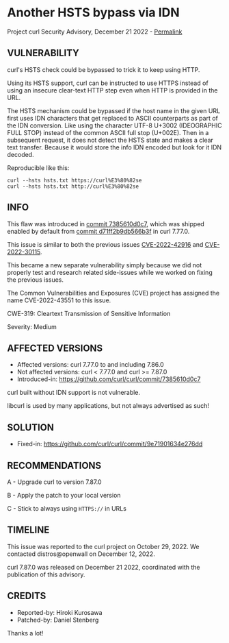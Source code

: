 Another HSTS bypass via IDN
===========================

Project curl Security Advisory, December 21 2022 -
[Permalink](https://curl.se/docs/CVE-2022-43551.html)

VULNERABILITY
-------------

curl's HSTS check could be bypassed to trick it to keep using HTTP.

Using its HSTS support, curl can be instructed to use HTTPS instead of using
an insecure clear-text HTTP step even when HTTP is provided in the URL.

The HSTS mechanism could be bypassed if the host name in the given URL first
uses IDN characters that get replaced to ASCII counterparts as part of the IDN
conversion. Like using the character UTF-8 U+3002 (IDEOGRAPHIC FULL STOP)
instead of the common ASCII full stop (U+002E). Then in a subsequent request,
it does not detect the HSTS state and makes a clear text transfer. Because it
would store the info IDN encoded but look for it IDN decoded.

Reproducible like this:

    curl --hsts hsts.txt https://curl%E3%80%82se
    curl --hsts hsts.txt http://curl%E3%80%82se

INFO
----

This flaw was introduced in [commit
7385610d0c7](https://github.com/curl/curl/commit/7385610d0c7), which was
shipped enabled by default from [commit
d71ff2b9db566b3f](https://github.com/curl/curl/commit/d71ff2b9db566b3f) in
curl 7.77.0.

This issue is similar to both the previous issues
[CVE-2022-42916](https://curl.se/docs/CVE-2022-42916.html) and
[CVE-2022-30115](https://curl.se/docs/CVE-2022-30115.html).

This became a new separate vulnerability simply because we did not properly
test and research related side-issues while we worked on fixing the previous
issues.

The Common Vulnerabilities and Exposures (CVE) project has assigned the name
CVE-2022-43551 to this issue.

CWE-319: Cleartext Transmission of Sensitive Information

Severity: Medium

AFFECTED VERSIONS
-----------------

- Affected versions: curl 7.77.0 to and including 7.86.0
- Not affected versions: curl < 7.77.0 and curl >= 7.87.0
- Introduced-in: https://github.com/curl/curl/commit/7385610d0c7

curl built without IDN support is not vulnerable.

libcurl is used by many applications, but not always advertised as such!

SOLUTION
------------

- Fixed-in: https://github.com/curl/curl/commit/9e71901634e276dd

RECOMMENDATIONS
--------------

 A - Upgrade curl to version 7.87.0

 B - Apply the patch to your local version
 
 C - Stick to always using `HTTPS://` in URLs
 
TIMELINE
--------

This issue was reported to the curl project on October 29, 2022. We contacted
distros@openwall on December 12, 2022.

curl 7.87.0 was released on December 21 2022, coordinated with the publication
of this advisory.

CREDITS
-------

- Reported-by: Hiroki Kurosawa
- Patched-by: Daniel Stenberg

Thanks a lot!
